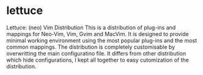 # lettuce
Lettuce: (neo) Vim Distribution  This is a distribution of plug-ins and mappings for Neo-Vim, Vim, Gvim and MacVim.  It is designed to provide minimal working environment using the most popular plug-ins and the most common mappings.  The distribution is completely customisable by overwritting the main configuratino file. It differs from other distribution which hide configurations, I kept all together to easy cutomization of the distribution.
